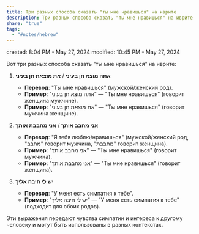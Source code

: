 ```yaml
---
title: Три разных способа сказать "ты мне нравишься" на иврите
description: Три разных способа сказать "ты мне нравишься" на иврите
share: "true"
tags:
  - "#notes/hebrew"
---
```

created: 8:04 PM - May 27, 2024
modified: 10:45 PM - May 27, 2024

Вот три разных способа сказать "ты мне нравишься" на иврите:

1. **אתה מוצא חן בעיני** / **את מוצאת חן בעיני**
   - **Перевод**: "Ты мне нравишься" (мужской/женский род).
   - **Пример**: "אתה מוצא חן בעיני" — "Ты мне нравишься" (говорит женщина мужчине).
   - **Пример**: "את מוצאת חן בעיני" — "Ты мне нравишься" (говорит мужчина женщине).

2. **אני מחבב אותך** / **אני מחבבת אותך**
   - **Перевод**: "Я тебя люблю/нравишься" (мужской/женский род, "מחבב" говорит мужчина, "מחבבת" говорит женщина).
   - **Пример**: "אני מחבב אותך" — "Ты мне нравишься" (говорит мужчина).
   - **Пример**: "אני מחבבת אותך" — "Ты мне нравишься" (говорит женщина).

3. **יש לי חיבה אליך**
   - **Перевод**: "У меня есть симпатия к тебе".
   - **Пример**: "יש לי חיבה אליך" — "У меня есть симпатия к тебе" (подходит для обоих родов).

Эти выражения передают чувства симпатии и интереса к другому человеку и могут быть использованы в разных контекстах.